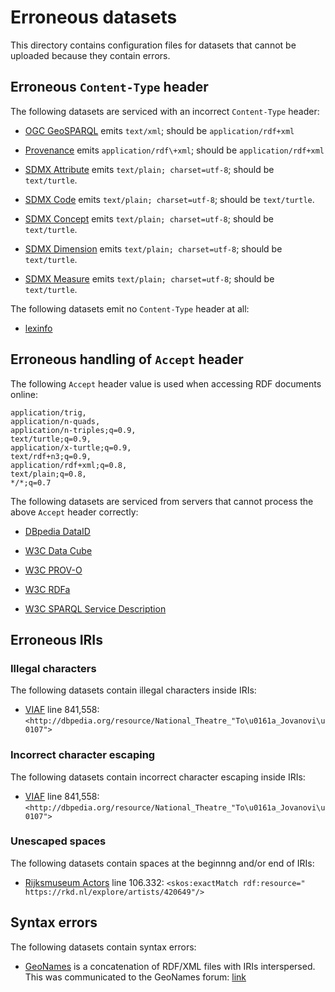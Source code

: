 # Erroneous datasets

This directory contains configuration files for datasets that cannot
be uploaded because they contain errors.

## Erroneous `Content-Type` header

The following datasets are serviced with an incorrect `Content-Type`
header:

  - [OGC GeoSPARQL](geo.json) emits `text/xml`; should be
    `application/rdf+xml`

  - [Provenance](provenance.json) emits `application/rdf\+xml`; should
    be `application/rdf+xml`

  - [SDMX Attribute](sdmx-attribute.json) emits `text/plain;
    charset=utf-8`; should be `text/turtle`.

  - [SDMX Code](sdmx-code.json) emits `text/plain; charset=utf-8`;
    should be `text/turtle`.

  - [SDMX Concept](sdmx-concept.json) emits `text/plain;
    charset=utf-8`; should be `text/turtle`.

  - [SDMX Dimension](sdmx-dimension.json) emits `text/plain;
    charset=utf-8`; should be `text/turtle`.

  - [SDMX Measure](sdmx-measure.json) emits `text/plain;
    charset=utf-8`; should be `text/turtle`.

The following datasets emit no `Content-Type` header at all:

  - [lexinfo](lexinfo.json)

## Erroneous handling of `Accept` header

The following `Accept` header value is used when accessing RDF
documents online:

```
application/trig,
application/n-quads,
application/n-triples;q=0.9,
text/turtle;q=0.9,
application/x-turtle;q=0.9,
text/rdf+n3;q=0.9,
application/rdf+xml;q=0.8,
text/plain;q=0.8,
*/*;q=0.7
```

The following datasets are serviced from servers that cannot process
the above `Accept` header correctly:

  - [DBpedia DataID](dataid.json)

  - [W3C Data Cube](qb.json)

  - [W3C PROV-O](prov.json)

  - [W3C RDFa](rdfa.json)

  - [W3C SPARQL Service Description](sd.json)

## Erroneous IRIs

### Illegal characters

The following datasets contain illegal characters inside IRIs:

  - [VIAF](viaf.json) line 841,558:
    `<http://dbpedia.org/resource/National_Theatre_"To\u0161a_Jovanovi\u0107">`

### Incorrect character escaping

The following datasets contain incorrect character escaping inside
IRIs:

  - [VIAF](viaf.json) line 841,558:
    `<http://dbpedia.org/resource/National_Theatre_"To\u0161a_Jovanovi\u0107">`

### Unescaped spaces

The following datasets contain spaces at the beginnng and/or end of
IRIs:

  - [Rijksmuseum Actors](actors.json) line 106.332: `<skos:exactMatch
    rdf:resource=" https://rkd.nl/explore/artists/420649"/>`

## Syntax errors

The following datasets contain syntax errors:

  - [GeoNames](geonames.json) is a concatenation of RDF/XML files with
    IRIs interspersed.  This was communicated to the GeoNames forum:
    [link](http://forum.geonames.org/gforum/forums/show/4.page)

